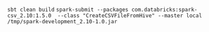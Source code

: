 ```sbt clean build```
```spark-submit --packages com.databricks:spark-csv_2.10:1.5.0  --class "CreateCSVFileFromHive" --master local /tmp/spark-development_2.10-1.0.jar```

